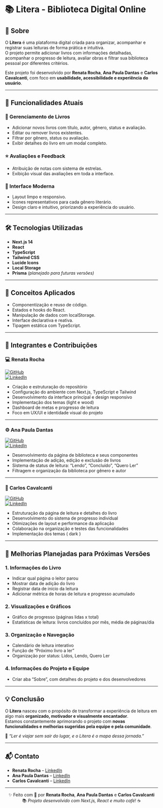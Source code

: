 # 📚 Litera - Biblioteca Digital Online

## 🎯 Sobre

O **Litera** é uma plataforma digital criada para organizar, acompanhar e registrar suas leituras de forma prática e intuitiva.  
O projeto permite adicionar livros com informações detalhadas, acompanhar o progresso de leitura, avaliar obras e filtrar sua biblioteca pessoal por diferentes critérios.

Este projeto foi desenvolvido por **Renata Rocha**, **Ana Paula Dantas** e **Carlos Cavalcanti**, com foco em **usabilidade, acessibilidade e experiência do usuário**.

---

## 🚀 Funcionalidades Atuais

### 🧾 Gerenciamento de Livros
- Adicionar novos livros com título, autor, gênero, status e avaliação.  
- Editar ou remover livros existentes.  
- Filtrar por gênero, status ou avaliação.  
- Exibir detalhes do livro em um modal completo.

### ⭐ Avaliações e Feedback
- Atribuição de notas com sistema de estrelas.  
- Exibição visual das avaliações em toda a interface.

### 🎨 Interface Moderna
- Layout limpo e responsivo.  
- Ícones representativos para cada gênero literário.  
- Design claro e intuitivo, priorizando a experiência do usuário.

---

## 🛠️ Tecnologias Utilizadas
- **Next.js 14**
- **React**
- **TypeScript**
- **Tailwind CSS**
- **Lucide Icons**
- **Local Storage**
- **Prisma** *(planejado para futuras versões)*

---

## 🧠 Conceitos Aplicados
- Componentização e reuso de código.  
- Estados e hooks do React.  
- Manipulação de dados com localStorage.  
- Interface declarativa e reativa.  
- Tipagem estática com TypeScript.  

---

## 👥 Integrantes e Contribuições

### 💻 **Renata Rocha**  
[![GitHub](https://img.shields.io/badge/GitHub-RenataARocha-black?logo=github)](https://github.com/RenataARocha)  
[![LinkedIn](https://img.shields.io/badge/LinkedIn-Renata%20Rocha-blue?logo=linkedin)](https://www.linkedin.com/in/renata-alexandre-rocha/)  

- Criação e estruturação do repositório  
- Configuração do ambiente com Next.js, TypeScript e Tailwind  
- Desenvolvimento da interface principal e design responsivo  
- Implementação dos temas (light e wood)  
- Dashboard de metas e progresso de leitura  
- Foco em UX/UI e identidade visual do projeto  

---

### ⚙️ **Ana Paula Dantas**  
[![GitHub](https://img.shields.io/badge/GitHub-dantaspereiraana-black?logo=github)](https://github.com/dantaspereiraana)  
[![LinkedIn](https://img.shields.io/badge/LinkedIn-Ana%20Paula%20Dantas-blue?logo=linkedin)](https://www.linkedin.com/in/ana-paula-dantas-982772a8/)  

- Desenvolvimento da página de biblioteca e seus componentes  
- Implementação de adição, edição e exclusão de livros  
- Sistema de status de leitura: “Lendo”, “Concluído”, “Quero Ler”  
- Filtragem e organização da biblioteca por gênero e autor  

---

### 📖 **Carlos Cavalcanti**  
[![GitHub](https://img.shields.io/badge/GitHub-htu6n7yi-black?logo=github)](https://github.com/htu6n7yi)  
[![LinkedIn](https://img.shields.io/badge/LinkedIn-Carlos%20Cavalcanti-blue?logo=linkedin)](https://www.linkedin.com/in/carlos-cavalcanti-/)  

- Estruturação da página de leitura e detalhes do livro  
- Desenvolvimento do sistema de progresso individual  
- Otimizações de layout e performance da aplicação  
- Colaboração na organização e testes das funcionalidades
- Implementação dos temas ( dark )

---

## 🌱 Melhorias Planejadas para Próximas Versões

### **1. Informações do Livro**
- Indicar qual página o leitor parou  
- Mostrar data de adição do livro  
- Registrar data de início da leitura  
- Adicionar métrica de horas de leitura e progresso acumulado  

### **2. Visualizações e Gráficos**
- Gráfico de progresso (páginas lidas x total)  
- Estatísticas de leitura: livros concluídos por mês, média de páginas/dia  

### **3. Organização e Navegação**
- Calendário de leitura interativo  
- Função de “Próximo livro a ler”  
- Organização por status: Lidos, Lendo, Quero Ler  

### **4. Informações do Projeto e Equipe**
- Criar aba “Sobre”, com detalhes do projeto e dos desenvolvedores  

---

## 💡 Conclusão

O **Litera** nasceu com o propósito de transformar a experiência de leitura em algo mais **organizado, motivador e visualmente encantador**.  
Estamos constantemente aprimorando o projeto com **novas funcionalidades e melhorias sugeridas pela equipe e pela comunidade**.

📖 *“Ler é viajar sem sair do lugar, e o Litera é o mapa dessa jornada.”*

---

## 📬 Contato

- **Renata Rocha** – [LinkedIn](https://www.linkedin.com/in/renata-alexandre-rocha/)  
- **Ana Paula Dantas** – [LinkedIn](https://www.linkedin.com/in/ana-paula-dantas-982772a8/)  
- **Carlos Cavalcanti** – [LinkedIn](https://www.linkedin.com/in/carlos-cavalcanti-/)  

---

<div align="center">

✨ Feito com 💙 por **Renata Rocha**, **Ana Paula Dantas** e **Carlos Cavalcanti**  
📚 *Projeto desenvolvido com Next.js, React e muito café!* ☕  

</div>

